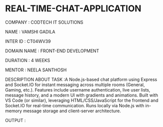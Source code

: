 # REAL-TIME-CHAT-APPLICATION

COMPANY : CODTECH IT SOLUTIONS 

NAME : VAMSHI GADILA 

INTER ID : CT04WV39

DOMAIN NAME : FRONT-END DEVELOPMENT 

DURATION : 4 WEEKS 

MENTOR : NEELA SANTHOSH

DESCRIPTION ABOUT TASK :A Node.js-based chat platform using Express and Socket.IO for instant messaging across multiple rooms (General, Gaming, etc.). Features include username authentication, live user lists, message history, and a modern UI with gradients and animations. Built with VS Code (or similar), leveraging HTML/CSS/JavaScript for the frontend and Socket.IO for real-time communication. Runs locally via Node.js with in-memory message storage and client-server architecture.

OUTPUT : 



